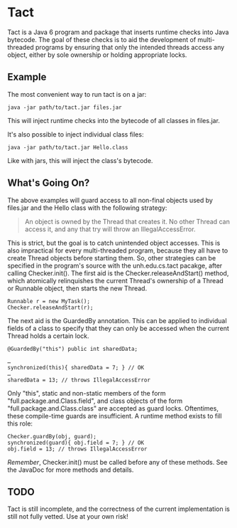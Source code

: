 Tact
====

Tact is a Java 6 program and package that inserts runtime
checks into Java bytecode. The goal of these checks is to aid
the development of multi-threaded programs by ensuring
that only the intended threads access any object, either by
sole ownership or holding appropriate locks.

Example
-------

The most convenient way to run tact is on a jar:

	java -jar path/to/tact.jar files.jar

This will inject runtime checks into the bytecode of all classes
in files.jar.

It's also possible to inject individual class files:

	java -jar path/to/tact.jar Hello.class

Like with jars, this will inject the class's bytecode.

What's Going On?
----------------

The above examples will guard access to all non-final objects
used by files.jar and the Hello class with the following strategy:

> An object is owned by the Thread that creates it. No other
> Thread can access it, and any that try will throw an
> IllegalAccessError.

This is strict, but the goal is to catch unintended object accesses.
This is also impractical for every multi-threaded program, because they all
have to create Thread objects before starting them. So,
other strategies can be specified in the program's source with
the unh.edu.cs.tact pacakge, after calling Checker.init().
The first aid is the Checker.releaseAndStart()
method, which atomically relinquishes the current Thread's ownership of
a Thread or Runnable object, then starts the new Thread.

	Runnable r = new MyTask();
	Checker.releaseAndStart(r);

The next aid is the GuardedBy annotation. This can be applied to individual
fields of a class to specify that they can only be accessed when the current
Thread holds a certain lock.

	@GuardedBy("this") public int sharedData;

	…
	synchronized(this){ sharedData = 7; } // OK
	…
	sharedData = 13; // throws IllegalAccessError

Only "this", static and non-static members of the form 
"full.package.and.Class.field", and class objects of the form 
"full.package.and.Class.class" are accepted as guard locks. Oftentimes, these
compile-time guards are insufficient. A runtime method exists to fill
this role:

	Checker.guardBy(obj, guard);
	synchronized(guard){ obj.field = 7; } // OK
	obj.field = 13; // throws IllegalAccessError

*Remember*, Checker.init() must be called before any of these methods.
See the JavaDoc for more methods and details.

TODO
----

Tact is still incomplete, and the correctness of the current
implementation is still not fully vetted. Use at your own risk!
